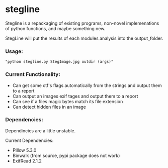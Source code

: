 # stegline
Stegline is a repackaging of existing programs, non-novel implemenations of python functions, and maybe something new.

StegLine will put the results of each modules analysis into the output_folder.

### Usage:

	"python stegline.py StegImage.jpg outdir (args)"

### Current Functionality:
- Can get some ctf's flags automatically from the strings and output them to a report
- Can output an images exif tages and output them to a report
- Can see if a files magic bytes match its file extension
- Can detect hidden files in an image


### Dependencies:

Dependincies are a little unstable.

Current Dependencies:
- Pillow 5.3.0
- Binwalk (from source, pypi package does not work)
- ExifRead 2.1.2
